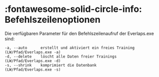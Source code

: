 # :fontawesome-solid-circle-info: Befehlszeilenoptionen

Die verfügbaren Parameter für den Befehlszeilenaufruf der Everlaps.exe sind:

	-a, --auto      erstellt und aktiviert ein freies Training  (LW/Pfad/Everlaps.exe -a)
	-d, --delete    löscht alle Daten freier Trainings          (LW/Pfad/Everlaps.exe -d)
	-s, --shrink    komprimiert die Datenbank                   (LW/Pfad/Everlaps.exe -s)

